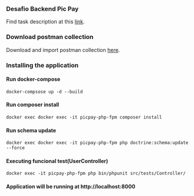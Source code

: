### Desafio Backend Pic Pay

Find task description at this [link](https://picpay.com/jobs/desafio-backend-php).

### Download postman collection

Download and import postman collection [here](picpay.postman_collection.json).

### Installing the application

#### Run docker-compose

```docker-compsose up -d --build```

#### Run composer install

```docker exec docker exec -it picpay-php-fpm composer install```

#### Run schema update

```docker exec docker exec -it picpay-php-fpm php doctrine:schema:update --force```

#### Executing funcional test(UserController)
```docker exec -it picpay-php-fpm php bin/phpunit src/tests/Controller/```


#### Application will be running at http://localhost:8000



